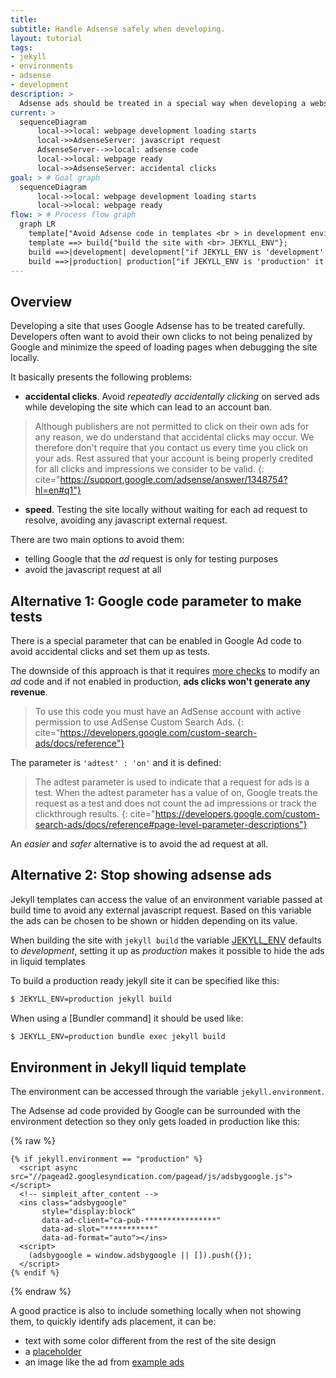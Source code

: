 ```yaml
---
title: 
subtitle: Handle Adsense safely when developing.
layout: tutorial
tags:
- jekyll
- environments
- adsense
- development
description: >
  Adsense ads should be treated in a special way when developing a website to avoid being penalized and improve performance.
current: >
  sequenceDiagram
      local->>local: webpage development loading starts
      local->>AdsenseServer: javascript request
      AdsenseServer-->>local: adsense code
      local->>local: webpage ready
      local->>AdsenseServer: accidental clicks
goal: > # Goal graph
  sequenceDiagram
      local->>local: webpage development loading starts
      local->>local: webpage ready
flow: > # Process flow graph
  graph LR
    template["Avoid Adsense code in templates <br > in development environment"];
    template ==> build{"build the site with <br> JEKYLL_ENV"};
    build ==>|development| development["if JEKYLL_ENV is 'development' <br> it won't load ads"]
    build ==>|production| production["if JEKYLL_ENV is 'production' it will load and display ads"]
---
```


## Overview

Developing a site that uses Google Adsense has to be treated carefully. 
Developers often want to avoid their own clicks to not being penalized
by Google and minimize the speed of loading pages when debugging the
site locally.

It basically presents the following problems:

- __accidental clicks__. Avoid _repeatedly accidentally clicking_ on served ads while 
developing the site which can lead to an account ban.

>  Although publishers are not permitted to click on their own ads for any
> reason, we do understand that accidental clicks may occur. We therefore
> don't require that you contact us every time you click on your ads. Rest
> assured that your account is being properly credited for all clicks and
> impressions we consider to be valid.
{: cite="https://support.google.com/adsense/answer/1348754?hl=en#q1"}

- __speed__. Testing the site locally without waiting for each ad request 
to resolve, avoiding any javascript external request.

There are two main options to avoid them:

- telling Google that the _ad_ request is only for testing purposes
- avoid the javascript request at all

## Alternative 1: Google code parameter to make tests

There is a special parameter that can be enabled in Google Ad code to
avoid accidental clicks and set them up as tests. 

The downside of this approach is that it requires
[more checks](https://developers.google.com/custom-search-ads/docs/reference)
to modify an _ad_ code and if not enabled in production, **ads clicks won't
generate any revenue**.

> To use this code you must have an AdSense account
> with active permission to use AdSense Custom Search Ads.
{: cite="https://developers.google.com/custom-search-ads/docs/reference"}

The parameter is `'adtest' : 'on'` and it is defined:

> The adtest parameter is used to indicate that a request for ads is a test. 
> When the adtest parameter has a value of on, Google treats the request as
> a test and does not count the ad impressions or track the clickthrough results.
{: cite="https://developers.google.com/custom-search-ads/docs/reference#page-level-parameter-descriptions"}

An _easier_ and _safer_ alternative is to avoid the ad request at all.

## Alternative 2: Stop showing adsense ads

Jekyll templates can access the value of an environment variable passed
at build time to avoid any external javascript request. Based on this
variable the ads can be chosen to be shown or hidden depending on its value.

When building the site with `jekyll build` the variable
[JEKYLL_ENV](https://jekyllrb.com/docs/configuration/#specifying-a-jekyll-environment-at-build-time) 
defaults to *development*, setting it up as *production* makes it
possible to hide the ads in liquid templates

To build a production ready jekyll site it can be specified like this:

~~~ bash
$ JEKYLL_ENV=production jekyll build
~~~

When using a [Bundler command]
it should be used like:

~~~ bash
$ JEKYLL_ENV=production bundle exec jekyll build
~~~

## Environment in Jekyll liquid template

The environment can be accessed through the variable `jekyll.environment`.

The Adsense ad code provided by Google can be surrounded with the
environment detection so they only gets loaded in production like this:

{% raw %}
~~~ liquid
{% if jekyll.environment == "production" %}
  <script async src="//pagead2.googlesyndication.com/pagead/js/adsbygoogle.js"></script>
  <!-- simpleit_after_content -->
  <ins class="adsbygoogle"
       style="display:block"
       data-ad-client="ca-pub-****************"
       data-ad-slot="***********"
       data-ad-format="auto"></ins>
  <script>
    (adsbygoogle = window.adsbygoogle || []).push({});
  </script>
{% endif %}
~~~
{% endraw %}

A good practice is also to include something locally when not
showing them, to quickly identify ads placement, it can be:

- text with some color different from the rest of the site design
- a [placeholder](http://placehold.it/)
- an image like the ad from [example ads](https://support.google.com/adsense/answer/185666?hl=en)


